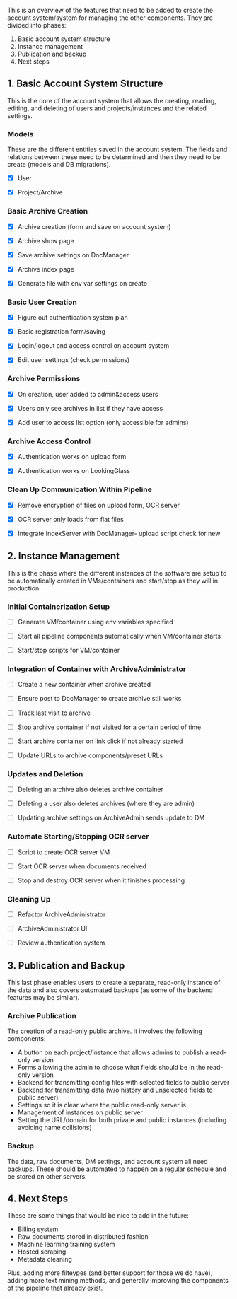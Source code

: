 This is an overview of the features that need to be added to create the
account system/system for managing the other components. They are divided into
phases:
1. Basic account system structure
2. Instance management
3. Publication and backup
4. Next steps


## 1. Basic Account System Structure

This is the core of the account system that allows the creating, reading,
editing, and deleting of users and projects/instances and the related
settings.

### Models
These are the different entities saved in the account system. The fields and
relations between these need to be determined and then they need to be create
(models and DB migrations).

- [x] User
- [x] Project/Archive


### Basic Archive Creation

- [x] Archive creation (form and save on account system)
- [x] Archive show page
- [x] Save archive settings on DocManager
- [x] Archive index page
- [x] Generate file with env var settings on create


### Basic User Creation

- [x] Figure out authentication system plan
- [x] Basic registration form/saving
- [x] Login/logout and access control on account system
- [x] Edit user settings (check permissions)


### Archive Permissions

- [x] On creation, user added to admin&access users
- [x] Users only see archives in list if they have access
- [x] Add user to access list option (only accessible for admins)


### Archive Access Control

- [x] Authentication works on upload form
- [x] Authentication works on LookingGlass


### Clean Up Communication Within Pipeline

- [x] Remove encryption of files on upload form, OCR server
- [x] OCR server only loads from flat files
- [x] Integrate IndexServer with DocManager- upload script check for new



## 2. Instance Management

This is the phase where the different instances of the software are setup to
be automatically created in VMs/containers and start/stop as they will in production.

### Initial Containerization Setup

- [ ] Generate VM/container using env variables specified
- [ ] Start all pipeline components automatically when VM/container starts
- [ ] Start/stop scripts for VM/container


### Integration of Container with ArchiveAdministrator

- [ ] Create a new container when archive created
- [ ] Ensure post to DocManager to create archive still works
- [ ] Track last visit to archive
- [ ] Stop archive container if not visited for a certain period of time
- [ ] Start archive container on link click if not already started
- [ ] Update URLs to archive components/preset URLs


### Updates and Deletion

- [ ] Deleting an archive also deletes archive container
- [ ] Deleting a user also deletes archives (where they are admin)
- [ ] Updating archive settings on ArchiveAdmin sends update to DM


### Automate Starting/Stopping OCR server

- [ ] Script to create OCR server VM
- [ ] Start OCR server when documents received
- [ ] Stop and destroy OCR server when it finishes processing


### Cleaning Up

- [ ] Refactor ArchiveAdministrator
- [ ] ArchiveAdministrator UI
- [ ] Review authentication system



## 3. Publication and Backup

This last phase enables users to create a separate, read-only instance of the
data and also covers automated backups (as some of the backend features may be
similar).

### Archive Publication
The creation of a read-only public archive. It involves the following
components:
* A button on each project/instance that allows admins to publish a read-only version
* Forms allowing the admin to choose what fields should be in the read-only version
* Backend for transmitting config files with selected fields to public server
* Backend for transmitting data (w/o history and unselected fields to public server)
* Settings so it is clear where the public read-only server is
* Management of instances on public server
* Setting the URL/domain for both private and public instances (including avoiding
name collisions)

### Backup
The data, raw documents, DM settings, and account system all need
backups. These should be automated to happen on a regular schedule and be
stored on other servers.



## 4. Next Steps
These are some things that would be nice to add in the future:
* Billing system
* Raw documents stored in distributed fashion
* Machine learning training system
* Hosted scraping
* Metadata cleaning

Plus, adding more filteypes (and better support for those we do have), adding
more text mining methods, and generally improving the components of the
pipeline that already exist.
